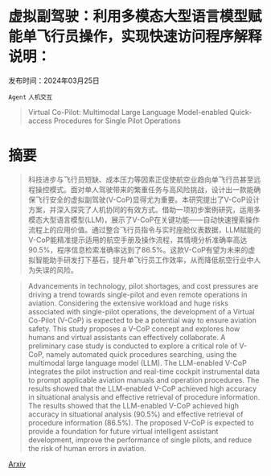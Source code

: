 # 虚拟副驾驶：利用多模态大型语言模型赋能单飞行员操作，实现快速访问程序解释说明：

发布时间：2024年03月25日

`Agent` `人机交互`

> Virtual Co-Pilot: Multimodal Large Language Model-enabled Quick-access Procedures for Single Pilot Operations

# 摘要

> 科技进步与飞行员短缺、成本压力等因素正促使航空业趋向单飞行员甚至远程操控模式。面对单人驾驶带来的繁重任务与高风险挑战，设计出一款能确保飞行安全的虚拟副驾驶(V-CoP)显得尤为重要。本研究提出了V-CoP设计方案，并深入探究了人机协同的有效方式。借助一项初步案例研究，运用多模态大型语言模型(LLM)，展示了V-CoP在关键功能——自动快速搜索操作流程上的应用价值。通过整合飞行员指令与实时座舱仪表数据，LLM赋能的V-CoP能精准提示适用的航空手册及操作流程，其情境分析准确率高达90.5%，程序信息检索准确率达到了86.5%。这款V-CoP有望为未来的虚拟智能助手研发打下基石，提升单飞行员工作效率，从而降低航空行业中人为失误的风险。

> Advancements in technology, pilot shortages, and cost pressures are driving a trend towards single-pilot and even remote operations in aviation. Considering the extensive workload and huge risks associated with single-pilot operations, the development of a Virtual Co-Pilot (V-CoP) is expected to be a potential way to ensure aviation safety. This study proposes a V-CoP concept and explores how humans and virtual assistants can effectively collaborate. A preliminary case study is conducted to explore a critical role of V-CoP, namely automated quick procedures searching, using the multimodal large language model (LLM). The LLM-enabled V-CoP integrates the pilot instruction and real-time cockpit instrumental data to prompt applicable aviation manuals and operation procedures. The results showed that the LLM-enabled V-CoP achieved high accuracy in situational analysis and effective retrieval of procedure information. The results showed that the LLM-enabled V-CoP achieved high accuracy in situational analysis (90.5%) and effective retrieval of procedure information (86.5%). The proposed V-CoP is expected to provide a foundation for future virtual intelligent assistant development, improve the performance of single pilots, and reduce the risk of human errors in aviation.

[Arxiv](https://arxiv.org/abs/2403.16645)